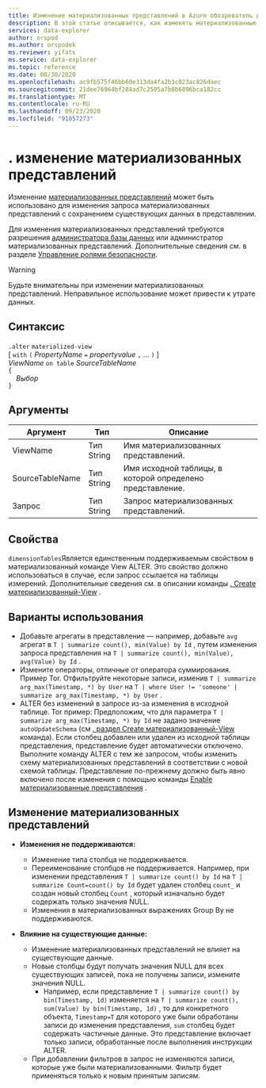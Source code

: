 ```yaml
---
title: Изменение материализованных представлений в Azure обозреватель данных
description: В этой статье описывается, как изменять материализованные представления в обозреватель данных Azure.
services: data-explorer
author: orspod
ms.author: orspodek
ms.reviewer: yifats
ms.service: data-explorer
ms.topic: reference
ms.date: 08/30/2020
ms.openlocfilehash: ac9fb575f46bb60e313da4fa2b3c023ac826daec
ms.sourcegitcommit: 21dee76964bf284ad7c2505a7b0b6896bca182cc
ms.translationtype: MT
ms.contentlocale: ru-RU
ms.lasthandoff: 09/23/2020
ms.locfileid: "91057273"
---
```

# <a name="alter-materialized-view"></a>. изменение материализованных представлений

Изменение [материализованных представлений](materialized-view-overview.md) может быть использовано для изменения запроса материализованных представлений с сохранением существующих данных в представлении.

Для изменения материализованных представлений требуются разрешения [администратора базы данных](../access-control/role-based-authorization.md) или администратор материализованных представлений. Дополнительные сведения см. в разделе [Управление ролями безопасности](../security-roles.md).

> [!WARNING]
> Будьте внимательны при изменении материализованных представлений. Неправильное использование может привести к утрате данных.

## <a name="syntax"></a>Синтаксис

`.alter` `materialized-view`  
[ `with` `(` *PropertyName* `=` *propertyvalue* `,` ... `)` ]  
*ViewName* `on table` *SourceTableName*  
`{`  
    &nbsp;&nbsp;&nbsp;&nbsp;*Выбор*  
`}`

## <a name="arguments"></a>Аргументы

|Аргумент|Тип|Описание
|----------------|-------|---|
|ViewName|Тип String|Имя материализованных представлений.|
|SourceTableName|Тип String|Имя исходной таблицы, в которой определено представление.|
|Запрос|Тип String|Запрос материализованных представлений.|

## <a name="properties"></a>Свойства

`dimensionTables`Является единственным поддерживаемым свойством в материализованный команде View ALTER. Это свойство должно использоваться в случае, если запрос ссылается на таблицы измерений. Дополнительные сведения см. в описании команды [. Create материализованный-View](materialized-view-create.md) .

## <a name="use-cases"></a>Варианты использования

* Добавьте агрегаты в представление — например, добавьте `avg` агрегат в `T | summarize count(), min(Value) by Id` , путем изменения запроса представления на `T | summarize count(), min(Value), avg(Value) by Id` .
* Измените операторы, отличные от оператора суммирования. Пример Tor. Отфильтруйте некоторые записи, изменив  `T | summarize arg_max(Timestamp, *) by User` на `T | where User != 'someone' | summarize arg_max(Timestamp, *) by User` .
* ALTER без изменений в запросе из-за изменения в исходной таблице. Tor пример: Предположим, что для параметра `T | summarize arg_max(Timestamp, *) by Id` не задано значение `autoUpdateSchema` (см [. раздел Create материализованный-View](materialized-view-create.md) команда). Если столбец добавлен или удален из исходной таблицы представления, представление будет автоматически отключено. Выполните команду ALTER с тем же запросом, чтобы изменить схему материализованных представлений в соответствии с новой схемой таблицы. Представление по-прежнему должно быть явно включено после изменения с помощью команды [Enable материализованные представления](materialized-view-enable-disable.md) .

## <a name="alter-materialized-view-limitations"></a>Изменение материализованных представлений

* **Изменения не поддерживаются:**
    * Изменение типа столбца не поддерживается.
    * Переименование столбцов не поддерживается. Например, при изменении представления `T | summarize count() by Id` на `T | summarize Count=count() by Id` будет удален столбец `count_` и создан новый столбец `Count` , который изначально будет содержать только значения NULL.
    * Изменения в материализованных выражениях Group By не поддерживаются.

* **Влияние на существующие данные:**
    * Изменение материализованных представлений не влияет на существующие данные.
    * Новые столбцы будут получать значения NULL для всех существующих записей, пока не получены записи, измените значения NULL.
        * Например, если представление `T | summarize count() by bin(Timestamp, 1d)` изменяется на `T | summarize count(), sum(Value) by bin(Timestamp, 1d)` , то для конкретного объекта, `Timestamp=T` для которого уже были обработаны записи до изменения представления, `sum` столбец будет содержать частичные данные. Это представление включает только записи, обработанные после выполнения инструкции ALTER.
    * При добавлении фильтров в запрос не изменяются записи, которые уже были материализованными. Фильтр будет применяться только к новым принятым записям.
